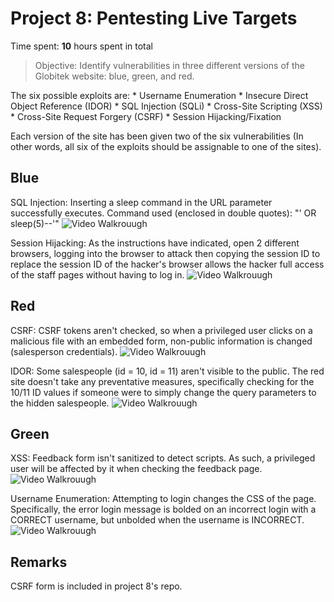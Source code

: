 # Project 8: Pentesting Live Targets

Time spent: **10** hours spent in total

> Objective: Identify vulnerabilities in three different versions of the Globitek website: blue, green, and red.

The six possible exploits are:
    * Username Enumeration
    * Insecure Direct Object Reference (IDOR)
    * SQL Injection (SQLi)
    * Cross-Site Scripting (XSS)
    * Cross-Site Request Forgery (CSRF)
    * Session Hijacking/Fixation

Each version of the site has been given two of the six vulnerabilities (In other words, all six of the exploits should be assignable to one of the sites).

## Blue
SQL Injection: Inserting a sleep command in the URL parameter successfully executes.
Command used (enclosed in double quotes): "' OR sleep(5)--'"
<img src='blob:http://imgur.com/6231a01a-4dc7-4e24-8625-ee34f651bc78' title='Video Walkthrough' width='' alt='Video Walkrouugh' />

Session Hijacking: As the instructions have indicated, open 2 different browsers, logging into the browser to attack then copying the session ID to replace the session ID of the hacker's browser allows the hacker full access of the staff pages without having to log in.
<img src='blob:http://imgur.com/a49e05bb-ea95-4c63-88a3-c0c7e8e03afd' title='Video Walkthrough' width='' alt='Video Walkrouugh' />

## Red
CSRF: CSRF tokens aren't checked, so when a privileged user clicks on a malicious file with an embedded form, non-public information is changed (salesperson credentials).
<img src='blob:http://imgur.com/0fa5d314-4e7c-4a6f-89c5-fbd3e2c4aecc' title='Video Walkthrough' width='' alt='Video Walkrouugh' />

IDOR: Some salespeople (id = 10, id = 11) aren't visible to the public. The red site doesn't take any preventative measures, specifically checking for the 10/11 ID values if someone were to simply change the query parameters to the hidden salespeople.
<img src='blob:http://imgur.com/0fa5d314-4e7c-4a6f-89c5-fbd3e2c4aecc' title='Video Walkthrough' width='' alt='Video Walkrouugh' />

## Green
XSS: Feedback form isn't sanitized to detect scripts. As such, a privileged user will be affected by it when checking the feedback page.
<img src='blob:http://imgur.com/4214ad8a-3943-4982-9c5b-9c830e6e3006' title='Video Walkthrough' width='' alt='Video Walkrouugh' />

Username Enumeration: Attempting to login changes the CSS of the page. Specifically, the error login message is bolded on an incorrect login with a CORRECT username, but unbolded when the username is INCORRECT.
<img src='blob:http://imgur.com/e9958b34-c640-420b-b863-10886f6e09f2' title='Video Walkthrough' width='' alt='Video Walkrouugh' />

## Remarks
CSRF form is included in project 8's repo.
